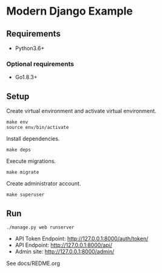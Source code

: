 # Modern Django Example

## Requirements

- Python3.6+

### Optional requirements

- Go1.8.3+

## Setup

Create virtual environment and activate virtual environment.

```
make env
source env/bin/activate
```

Install dependencies.

```
make deps
```

Execute migrations.

```
make migrate
```

Create administrator account.

```
make superuser
```

## Run

```
./manage.py web runserver
```

- API Token Endpoint: http://127.0.0.1:8000/auth/token/
- API Endpoint: http://127.0.0.1:8000/api/
- Admin site: http://127.0.0.1:8000/admin/

See docs/REDME.org
